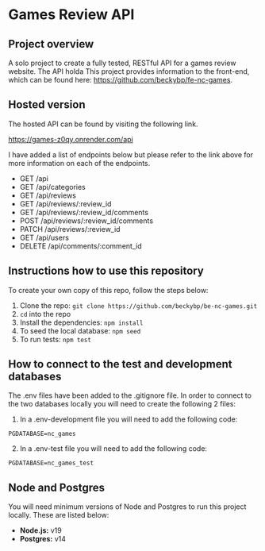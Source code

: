 # Games Review API

## Project overview

A solo project to create a fully tested, RESTful API for a games review website. The API holda This project provides information to the front-end, which can be found here: https://github.com/beckybp/fe-nc-games.

## Hosted version

The hosted API can be found by visiting the following link.

https://games-z0qy.onrender.com/api

I have added a list of endpoints below but please refer to the link above for more information on each of the endpoints.

- GET /api
- GET /api/categories
- GET /api/reviews
- GET /api/reviews/:review_id
- GET /api/reviews/:review_id/comments
- POST /api/reviews/:review_id/comments
- PATCH /api/reviews/:review_id
- GET /api/users
- DELETE /api/comments/:comment_id

## Instructions how to use this repository

To create your own copy of this repo, follow the steps below:

1. Clone the repo: `git clone https://github.com/beckybp/be-nc-games.git`
2. `cd` into the repo
3. Install the dependencies: `npm install`
4. To seed the local database: `npm seed`
5. To run tests: `npm test`

## How to connect to the test and development databases

The .env files have been added to the .gitignore file. In order to connect to the two databases locally you will need to create the following 2 files:

1. In a .env-development file you will need to add the following code:

```
PGDATABASE=nc_games
```

2. In a .env-test file you will need to add the following code:

```
PGDATABASE=nc_games_test
```

## Node and Postgres

You will need minimum versions of Node and Postgres to run this project locally. These are listed below:

- **Node.js:** v19
- **Postgres:** v14
